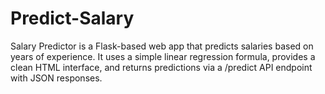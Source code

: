 # Predict-Salary
Salary Predictor is a Flask-based web app that predicts salaries based on years of experience. It uses a simple linear regression formula, provides a clean HTML interface, and returns predictions via a /predict API endpoint with JSON responses.
